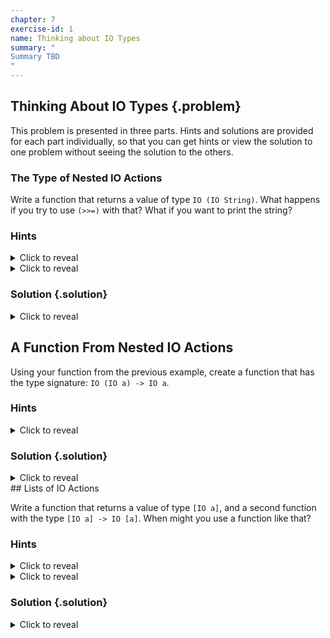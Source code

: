 ```yaml
---
chapter: 7
exercise-id: 1
name: Thinking about IO Types
summary: "
Summary TBD
"
---
```


## Thinking About IO Types {.problem}

This problem is presented in three parts. Hints and solutions are provided for
each part individually, so that you can get hints or view the solution to one
problem without seeing the solution to the others.

### The Type of Nested IO Actions

Write a function that returns a value of type `IO (IO String)`. What happens if
you try to use `(>>=)` with that?  What if you want to print the string?

### Hints
<div class="hints">

<details>
<summary>Click to reveal</summary>
<div class="details-body-outer">
<div class="details-body">
Remember the types of `return` and `>>=`:

```haskell
return :: Monad m => a -> m a
(>>=) :: m a -> (a -> m b) -> m b
```
</div>
</div>
</details>

<details>
<summary>Click to reveal</summary>
<div class="details-body-outer">
<div class="details-body">
Keep in mind that when you see type variables like `m a` that `a` can be any
type, including `IO String`.
</div>
</div>
</details>

</div>


### Solution {.solution}
<div class="solution">
<details>
<summary>Click to reveal</summary>
<div class="details-body-outer">
<div class="details-body">

The easiest way to intentionally create a value with the type `IO (IO String)`
is to use `return` twice:

```haskell
doubleIO :: IO (IO String)
doubleIO = return $ return "hello"
```

In practice though, you probably won't create values like this on
purpose. You're more likely to create a value with a type like `IO (IO String)`
on accident by using `return` with a call to a function that already returns an
IO action. For example:

```haskell
returnRead :: IO (IO String)
returnRead = return $ readFile "/tmp/example"
```

However we end up with the value, if we want to use `(>>=)` with a nested IO
action, it's important to realize that we'll only be dealing with the outer
layer of `IO`. To understand what that means, let's take a look at the type of
`(>>=)`:

```haskell
(>>=) :: m a -> (a -> m b) -> m b
```

Next, let's replace the type variables with our own types to help get a better
idea of what's happening. In our case, `m` will become the outer `IO` of our
nested IO action, and `a` will be the inner IO action with the type `IO
String`. If we substitute these types in for the type variables we'll end up
with:

```haskell
(>>=) :: IO (IO String) -> (IO String -> IO b) -> IO b
```

You'll notice that we still have a type variable, `b`. Importantly, that means
we can use `(>>=)` with any function that returns an IO action, not necessarily
only nested IO actions. This is important when we look at the last part of our
question: how should we print a value inside of a nested IO action, like `IO (IO
String)`.

Let's start by looking at one solution, then we'll step back a bit to untangle
how and why it works:

```haskell
printNestedIO :: IO (IO String) -> IO ()
printNestedIO = (>>= (>>= putStrLn))
```

At first glance this is pretty hard to read! The only thing that's apparent is
that we're calling `(>>=)` twice- which isn't entirely unsurprising since we're
dealing with two nested layers of `IO`, but it's not entirely readable either.

Part of the problem is that we've gone a bit too far with making our code
entirely point-free. Let's change this by adding a variable to hold our nested
IO action:

```haskell
printNestedIO :: IO (IO String) -> IO ()
printNestedIO nestedIO = nestedIO >>= (>>= putStrLn)
```

This is a little better, but it's still kind of hard to read. Let's replace
`(>>= putStrLn)` with a helper function:

```haskell
printNestedIO :: IO (IO String) -> IO ()
printNestedIO nestedIO = nestedIO >>= go
  where
    go :: IO String -> IO ()
    go ioString = ioString >>= putStrLn
```

That's more readable! This refactored version of our code helps make it a bit
more apparent what's happening. We can read this version of our code in two
parts. First, the outer part:

```haskell
printNestedIO nestedIO = nestedIO >>= go
```

In this function we're working with the outer IO action. In our call to `(>>=)`
we can fill in the relevant type variables to see this:

```haskell
(>>=) :: m  (a        ) -> (a         -> m  b ) -> m b
       = IO (IO String) -> (IO String -> IO ()) -> IO ()
m :: IO
a :: IO String
m a :: IO (IO String)
b :: ()
m b :: IO ()
```

Going down a level, the helper function `go` is how we handle our inner IO
action. Let's once again fill in the types for our call to `(>>=)`:

```haskell
(>>=) :: m  a      -> (a      -> m  b ) -> m b
       = IO String -> (String -> IO ()) -> IO ()
m :: IO
a :: String
m a :: IO String
b :: ()
m b :: IO ()
```

This inner function does the work of taking our string and printing it out. In
the next section

</div>
</div>
</details>
</div>

## A Function From Nested IO Actions

Using your function from the previous example, create a function that has the
type signature: `IO (IO a) -> IO a`.

### Hints
<div class="hints">

<details>
<summary>Click to reveal</summary>
<div class="details-body-outer">
<div class="details-body">

In the last part of this exercise, you wrote a function to print a value with
the type `IO (IO String)`. Think about how you can generalize this to returning
the value rather than printing it.

</div>
</div>
</details>

### Solution {.solution}
<div class="solution">
<details>
<summary>Click to reveal</summary>
<div class="details-body-outer">
<div class="details-body">

Although this problem might seem puzzling at first, it turns out that the
solution is pretty straightforward, and it will probably look familiar if you've
already solved the previous part of this problem. Let's start solving this
problem by creating a function called `joinIO` and leaving the definition
`undefined`:

```haskell
joinIO :: IO (IO a) -> IO a
joinIO ioAction = undefined
```
From our experience with `IO` so far, we know that `(>>=)` is pretty important,
and we've seen the last exercise that it gives us a way to get to the inner part
of a nested pair of IO actions. It's clear that we'll want pass our nested
`ioAction` into `(>>=)` but what should be on the other side? Let's try adding a
type hole to see if the compiler can help us out:

```haskell
joinIO :: IO (IO a) -> IO a
joinIO ioAction = ioAction >>= _
```

If we run this, the compiler will give us some useful information:

```haskell
src/EffectiveHaskell/Exercises/Chapter7/Join.hs:4:32: error: …
    • Found hole: _ :: IO a -> IO a
      Where: ‘a’ is a rigid type variable bound by
               the type signature for:
                 joinIO :: forall a. IO (IO a) -> IO a
               at /home/rebecca/projects/effective-haskell.com/solution-code/src/EffectiveHaskell/Exercises/Chapter7/Join.hs:3:1-27
    • In the second argument of ‘(>>=)’, namely ‘_’
      In the expression: ioAction >>= _
      In an equation for ‘joinIO’: joinIO ioAction = ioAction >>= _
    • Relevant bindings include
        ioAction :: IO (IO a)
          (bound at /home/rebecca/projects/effective-haskell.com/solution-code/src/EffectiveHaskell/Exercises/Chapter7/Join.hs:4:8)
        joinIO :: IO (IO a) -> IO a
          (bound at /home/rebecca/projects/effective-haskell.com/solution-code/src/EffectiveHaskell/Exercises/Chapter7/Join.hs:4:1)
      Valid hole fits include
        id :: forall a. a -> a
          with id @(IO a)
          (imported from ‘Prelude’ at /home/rebecca/projects/effective-haskell.com/solution-code/src/EffectiveHaskell/Exercises/Chapter7/Join.hs:1:8-47
           (and originally defined in ‘GHC.Base’))
  |
Compilation failed.
```

The important part of this message is that we need to fill the type hole we
created with something of type `IO a -> IO a`. Your first reaction might be to
write a function with this type as a helper. Let's call it `returnInnerIO`:

```haskell
joinIO :: IO (IO a) -> IO a
joinIO ioAction = ioAction >>= returnInnerIO
  where
    returnInnerIO :: IO a -> IO a
    returnInnerIO a = a >>= return a
```

This works just as you'd expect, and we can test it out in ghci:

```haskell
λ :t joinIO (return $ return "hello")
joinIO (return $ return "hello") :: IO String

λ joinIO (return $ return "hello") >>= putStrLn
hello
```

Even though this works, we're doing more work than we need to. For one thing,
the definition of `returnInnerIO` is essentially creating a new IO action that
runs the first IO action and then returns it's value. We can skip all of that
extra work and simply return `a` directly:

```haskell
joinIO :: IO (IO a) -> IO a
joinIO ioAction = ioAction >>= returnInnerIO
  where
    returnInnerIO :: IO a -> IO a
    returnInnerIO a = a
```

This is a bit better, and you can verify in `ghci` that it still works as
expected, but it turns out that this is still an unnecessary amount of work. You
might recognize that `returnInnerIO` is the same as another function you've
already seen:

```haskell
id :: a -> a
id a = a
```

Remember that when you're dealing with polymorphic functions like `id`, they can
work on types like `IO a` just as well as types like `Int` or `String`. Let's do
another refactor of our solution to remove `returnInnerIO` altogether and
replace it with `id`:

```haskell
joinIO :: IO (IO a) -> IO a
joinIO ioAction = ioAction >>= id
```

Once again, you can test this out in`ghci` to validate that it's still working
as expected.

If you're using a linting tool like
[hlint](https://hackage.haskell.org/package/hlint), or an editor with hlint
integration built in, you might notice that there's one more refactor that we
can do. It turns out that we've rewritten a standard library function named
`join`. You'll learn more about `join` in Chapter 9 of Effective Haskell, but if
you want a quick preview, you can see that we can use it in exactly the same way
that we've been using `joinIO`:

```haskell
λ import Control.Monad (join)
λ join (return $ return "hello") >>= putStrLn
hello
```

</div>
</div>
</details>
</div>
## Lists of IO Actions

Write a function that returns a value of type `[IO a]`, and a second function
with the type `[IO a] -> IO [a]`.  When might you use a function like that?

### Hints
<div class="hints">

<details>
<summary>Click to reveal</summary>
<div class="details-body-outer">
<div class="details-body">
Remember, you can make recursive calls inside of IO actions.
</div>
</div>
</details>

<details>
<summary>Click to reveal</summary>
<div class="details-body-outer">
<div class="details-body">
You'll need to evaluate all of the `IO` actions before you can return a list
with the results.
</div>
</div>
</details>

</div>


### Solution {.solution}
<div class="solution">
<details>
<summary>Click to reveal</summary>
<div class="details-body-outer">
<div class="details-body">


</div>
</div>
</details>
</div>
